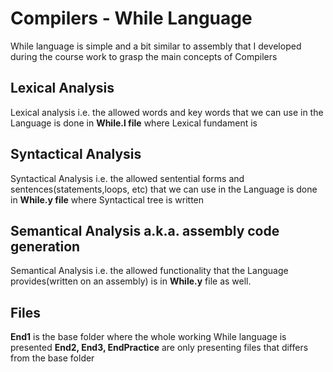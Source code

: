 # Compilers - While Language
While language is simple and a bit similar to assembly that I developed during the course work to grasp the main concepts of Compilers


## Lexical Analysis
Lexical analysis i.e. the allowed words and key words that we can use in the Language is done in **While.l file** where Lexical fundament is

## Syntactical Analysis
Syntactical Analysis i.e. the allowed sentential forms and sentences(statements,loops, etc) that we can use in the Language is done in **While.y file** where Syntactical tree is written

## Semantical Analysis a.k.a. assembly code generation
Semantical Analysis i.e. the allowed functionality that the Language provides(written on an assembly) is in **While.y** file as well.


## Files
**End1** is the base folder where the whole working While language is presented
**End2, End3, EndPractice** are only presenting files that differs from the base folder
